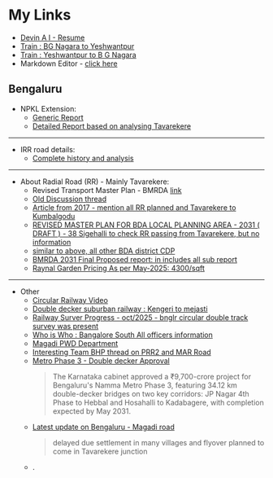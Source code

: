 # My Links

- [Devin A I  - Resume](https://objectstorage.us-ashburn-1.oraclecloud.com/n/id5acvcl8mxn/b/bucket-dev-pub/o/html-markdown-viewer-v1.html?json-url=https://raw.githubusercontent.com/thejeshpr/content-management/refs/heads/main/data/content/markdown/test/devin-ai-resume.json)
- [Train : BG Nagara to Yeshwantpur](https://objectstorage.us-ashburn-1.oraclecloud.com/n/id5acvcl8mxn/b/bucket-dev-pub/o/html-markdown-viewer-v1.html?json-url=https://raw.githubusercontent.com/thejeshpr/content-management/refs/heads/main/data/content/markdown/travel/train-schedule-bgnagara-to-ypr.json)
- [Train : Yeshwantpur to B G Nagara](https://objectstorage.us-ashburn-1.oraclecloud.com/n/id5acvcl8mxn/b/bucket-dev-pub/o/html-markdown-viewer-v1.html?json-url=https://raw.githubusercontent.com/thejeshpr/content-management/refs/heads/main/data/content/markdown/travel/train-schedule-ypr-to-bgnagara.json)
- Markdown Editor - [click here](https://objectstorage.us-ashburn-1.oraclecloud.com/n/id5acvcl8mxn/b/bucket-dev-pub/o/html-markdown-editor-v1.html)

## Bengaluru
- NPKL Extension:
  - [Generic Report](https://objectstorage.us-ashburn-1.oraclecloud.com/n/id5acvcl8mxn/b/bucket-dev-pub/o/html-markdown-viewer-v1.html?json-url=https://raw.githubusercontent.com/thejeshpr/content-management/refs/heads/main/data/content/markdown/articles/npkl_extension_generic.json)
  - [Detailed Report based on analysing Tavarekere](https://objectstorage.us-ashburn-1.oraclecloud.com/n/id5acvcl8mxn/b/bucket-dev-pub/o/html-markdown-viewer-v1.html?json-url=https://raw.githubusercontent.com/thejeshpr/content-management/refs/heads/main/data/content/markdown/articles/npkl_extension.json) 
---
 - IRR road details:
   - [Complete history and analysis](https://objectstorage.us-ashburn-1.oraclecloud.com/n/id5acvcl8mxn/b/bucket-dev-pub/o/html-markdown-viewer-v1.html?json-url=https%3A%2F%2Fraw.githubusercontent.com%2Fthejeshpr%2Fcontent-management%2Frefs%2Fheads%2Fmain%2Fdata%2Fcontent%2Fmarkdown%2Farticles%2Firr_details.json)
---
 - About Radial Road (RR) - Mainly Tavarekere:
   - Revised Transport Master Plan - BMRDA [link](https://bmrda.karnataka.gov.in/storage/pdf-files/Clusters%20&%20Nodes.pdf)
   - [Old Discussion thread](https://www.mybdasites.com/viewtopic.php?p=9157)
   - [Article from 2017 - mention all RR planned and Tavarekere to Kumbalgodu](https://bangalorebuzz.blogspot.com/2007/04/12-radial-roads-for-bangalore.html)
   - [REVISED MASTER PLAN FOR BDA LOCAL PLANNING AREA - 2031 ( DRAFT ) - 38 Sigehalli to check RR passing from Tavarekere, but no information](https://data.opencity.in/dataset/bda-revised-master-plan-2031/resource/bda-revised-master-plan-2031---land-use-maps---planning-district-38-%28sulikeri---bheemanakuppe%29)
   - [similar to above, all other BDA district CDP](https://data.opencity.in/dataset/bda-revised-master-plan-2031)
   - [BMRDA 2031 Final Proposed report: in includes all sub report ](https://bmrda.karnataka.gov.in/storage/pdf-files/St%20report.pdf)
   - [Raynal Garden Pricing As per May-2025: 4300/sqft](https://www.onecityproperty.com/properties/raynal-gardens-premium-plots-for-sale-at-tavarekere-magadi-road-bangalore)

---
- Other
   - [Circular Railway Video](https://www.youtube.com/watch?v=WeViuz-F-4I)
   - [Double decker suburban railway : Kengeri to mejasti](https://www.moneycontrol.com/news/india/ksr-bengaluru-city-kengeri-corridor-suburban-rail-cum-road-flyover-likely-12941477.html#google_vignette)
   - [Railway Surver Progress - oct/2025 - bnglr circular double track survey was present](https://swr.indianrailways.gov.in/view_section.jsp?fontColor=black&backgroundColor=LIGHTSTEELBLUE&lang=0&id=0,1,828,829,1008)
   - [Who is Who : Bangalore South All officers information](https://bengalurusouth.nic.in/en/who-is-who-new/)
   - [Magadi PWD Department](https://bengalurusouth.nic.in/en/divisions/public-works-department-pwd/)
   - [Interesting Team BHP thread on PRR2 and MAR Road](https://www.team-bhp.com/forum/street-experiences/291236-bangalore-10-lane-toll-free-road-cut-travel-time-between-mysore-road-magadi-road-10-mins-3.html)
   - [Metro Phase 3 - Double decker Approval](https://www.oneindia.com/bengaluru/namma-metro-phase-3-to-ease-traffic-on-orr-and-magadi-road-with-34-12-km-double-decker-flyover-7851559.html)
     > The Karnataka cabinet approved a ₹9,700-crore project for Bengaluru's Namma Metro Phase 3, featuring 34.12 km double-decker bridges on two key corridors: JP Nagar 4th Phase to Hebbal and Hosahalli to Kadabagere, with completion expected by May 2031.
   - [Latest update on Bengaluru - Magadi road](https://www.adb.org/sites/default/files/project-documents/42513/42513-014-smr-en_11.pdf)
     > delayed due settlement in many villages and flyover planned to come in Tavarekere junction 
   - . 
